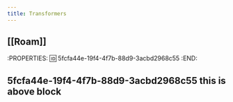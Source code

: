 ```yaml
---
title: Transformers
---
```


## [[Roam]]
:PROPERTIES:
:id: 5fcfa44e-19f4-4f7b-88d9-3acbd2968c55
:END:
## 5fcfa44e-19f4-4f7b-88d9-3acbd2968c55 this is above block
##
